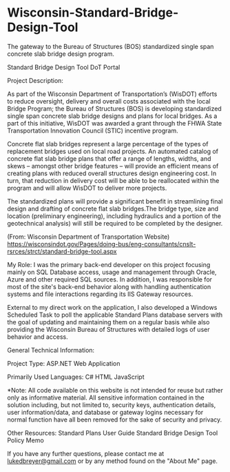 # Wisconsin-Standard-Bridge-Design-Tool
The gateway to the Bureau of Structures (BOS) standardized single span concrete slab bridge design program.

Standard Bridge Design Tool DoT Portal

Project Description:

As part of the Wisconsin Department of Transportation’s (WisDOT) efforts to reduce oversight, delivery and overall costs associated with the local Bridge Program; the Bureau of Structures (BOS) is developing standardized single span concrete slab bridge designs and plans for local bridges. As a part of this initiative, WisDOT was awarded a grant through the FHWA State Transportation Innovation Council (STIC) incentive program.

Concrete flat slab bridges represent a large percentage of the types of replacement bridges used on local road projects. An automated catalog of concrete flat slab bridge plans that offer a range of lengths, widths, and skews – amongst other bridge features – will provide an efficient means of creating plans with reduced overall structures design engineering cost. In turn, that reduction in delivery cost will be able to be reallocated within the program and will allow WisDOT to deliver more projects.

The standardized plans will provide a significant benefit in streamlining final design and drafting of concrete flat slab bridges. ​​The ​​bridge type, size and location (preliminary engineering), including hydraulics and a portion of the geotechnical analysis) will still be required to be completed by the designer.

(From: Wisconsin Department of Transportation Website)
https://wisconsindot.gov/Pages/doing-bus/eng-consultants/cnslt-rsrces/strct/standard-bridge-tool.aspx 


My Role:
I was the primary back-end developer on this project focusing mainly on SQL Database access, usage and management through Oracle, Azure and other required SQL sources. In addition, I was responsible for most of the site's back-end behavior along with handling authentication systems and file interactions regarding its IIS Gateway resources. 

External to my direct work on the application, I also developed a Windows Scheduled Task to poll the applicable Standard Plans database servers with the goal of updating and maintaining them on a regular basis while also providing the Wisconsin Bureau of Structures with detailed logs of user behavior and access.

General Technical Information:

Project Type:
ASP.NET Web Application

Primarily Used Languages:
C#
HTML
JavaScript


*Note: All code available on this website is not intended for reuse but rather only as informative material. All sensitive information contained in the solution including, but not limited to, security keys, authentication details, user information/data, and database or gateway logins necessary for normal function have all been removed for the sake of security and privacy. 

Other Resources:
Standard Plans User Guide 
Standard Bridge Design Tool Policy Memo
 
If you have any further questions, please contact me at lukedbreyer@gmail.com or by any method found on the "About Me" page.
